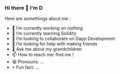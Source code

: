 ### Hi there 👋 I'm D

Here are somethings about me :

- 🔭 I’m currently working on *nothing*
- 🌱 I’m currently learning Solidity
- 👯 I’m looking to collaborate on Dapp Development
- 🤔 I’m looking for help with making friends
- 💬 Ask me about my grandchildren
- 📫 How to reach me: find me !
- 😄 Pronouns: ...
- ⚡ Fun fact: ...
